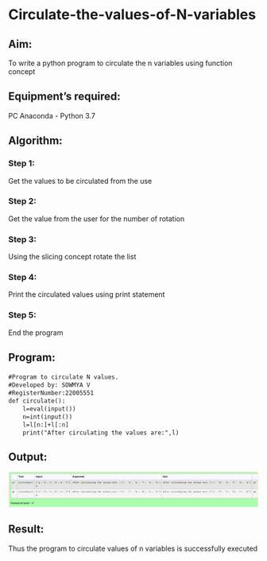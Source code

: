 # Circulate-the-values-of-N-variables
## Aim:
To write a python program to circulate the n variables using function concept
## Equipment’s required:
PC
Anaconda - Python 3.7
## Algorithm: 
### Step 1:
Get the values to be circulated from the use
### Step 2: 
Get the value from the user for the number of rotation
### Step 3: 
Using the slicing concept rotate the list
### Step 4: 
Print the circulated values using print statement
### Step 5: 
End the program
## Program:
```
#Program to circulate N values.
#Developed by: SOWMYA V
#RegisterNumber:22005551
def circulate():
    l=eval(input())
    n=int(input())
    l=l[n:]+l[:n]
    print("After circulating the values are:",l)
```

## Output:
![output](/res1.png)

## Result:
Thus the program to circulate values of n variables is successfully executed
